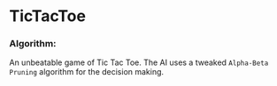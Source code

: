 # TicTacToe

### Algorithm: 
An unbeatable game of Tic Tac Toe. The AI uses a tweaked ```Alpha-Beta Pruning``` algorithm for the decision making.
